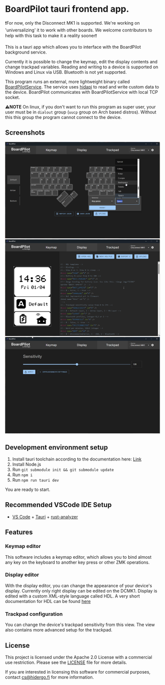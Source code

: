 # BoardPilot tauri frontend app.

❗For now, only the Disconnect MK1 is supported. We're working on 'universalizing' it to work with other boards. We welcome contributors to help with this task to make it a reality sooner❗

This is a tauri app which allows you to interface with the BoardPilot background service.

Currently it is possible to change the keymap, edit the display contents and change trackpad variables. Reading and writing to a device is supported on Windows and Linux via USB. Bluetooth is not yet supported.

This program runs an external, more lightweight binary called [BoardPilotService](https://github.com/hidergo/BoardPilotService). The service uses [hidapi](https://github.com/osmakari/hidapi) to read and write custom data to the device. BoardPilot communicates with BoardPilotService with local TCP socket.

:warning:**NOTE** On linux, if you don't want to run this program as super user, your user must be in `dialout` group (`uucp` group on Arch based distros). Without this this group the program cannot connect to the device.

## Screenshots

![Screenshot 1](https://github.com/hidergo/BoardPilot/blob/master/screenshots/BoardPilot_1.png)
![Screenshot 2](https://github.com/hidergo/BoardPilot/blob/master/screenshots/BoardPilot_2.png)
![Screenshot 3](https://github.com/hidergo/BoardPilot/blob/master/screenshots/BoardPilot_3.png)

## Development environment setup

1. Install tauri toolchain according to the documentation here: [Link](https://tauri.app/v1/guides/getting-started/prerequisites)
2. Install Node.js
3. Run `git submodule init && git submodule update`
3. Run `npm i`
4. Run `npm run tauri dev`

You are ready to start.

## Recommended VSCode IDE Setup

- [VS Code](https://code.visualstudio.com/) + [Tauri](https://marketplace.visualstudio.com/items?itemName=tauri-apps.tauri-vscode) + [rust-analyzer](https://marketplace.visualstudio.com/items?itemName=rust-lang.rust-analyzer)

## Features 

### Keymap editor

This software includes a keymap editor, which allows you to bind almost any key on the keyboard to another key press or other ZMK operations. 

### Display editor

With the display editor, you can change the appearance of your device's display. Currently only right display can be edited on the DCMK1. Display is edited with a custom XML-style language called HDL. A very short documentation for HDL can be found [here](https://github.com/hidergo/hdl-cmp-ts/blob/master/doc.md)

### Trackpad configuration

You can change the device's trackpad sensitivity from this view. The view also contains more advanced setup for the trackpad.

## License

This project is licensed under the Apache 2.0 License with a commercial use restriction. Please see the [LICENSE](./LICENSE) file for more details.

If you are interested in licensing this software for commercial purposes, contact [cs@hidergo.fi](mailto:cs@hidergo.fi) for more information.
